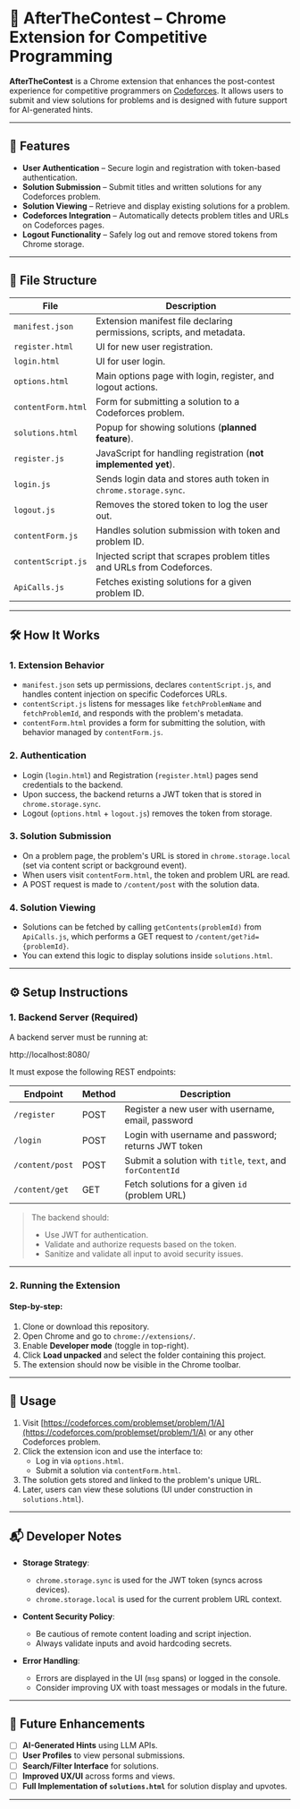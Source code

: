 # 🧠 AfterTheContest – Chrome Extension for Competitive Programming

**AfterTheContest** is a Chrome extension that enhances the post-contest experience for competitive programmers on [Codeforces](https://codeforces.com/). It allows users to submit and view solutions for problems and is designed with future support for AI-generated hints.

---

## 🚀 Features

- **User Authentication** – Secure login and registration with token-based authentication.
- **Solution Submission** – Submit titles and written solutions for any Codeforces problem.
- **Solution Viewing** – Retrieve and display existing solutions for a problem.
- **Codeforces Integration** – Automatically detects problem titles and URLs on Codeforces pages.
- **Logout Functionality** – Safely log out and remove stored tokens from Chrome storage.

---

## 📁 File Structure

| File              | Description                                                                 |
|-------------------|-----------------------------------------------------------------------------|
| `manifest.json`   | Extension manifest file declaring permissions, scripts, and metadata.       |
| `register.html`   | UI for new user registration.                                               |
| `login.html`      | UI for user login.                                                          |
| `options.html`    | Main options page with login, register, and logout actions.                 |
| `contentForm.html`| Form for submitting a solution to a Codeforces problem.                     |
| `solutions.html`  | Popup for showing solutions (**planned feature**).                          |
| `register.js`     | JavaScript for handling registration (**not implemented yet**).             |
| `login.js`        | Sends login data and stores auth token in `chrome.storage.sync`.            |
| `logout.js`       | Removes the stored token to log the user out.                               |
| `contentForm.js`  | Handles solution submission with token and problem ID.                      |
| `contentScript.js`| Injected script that scrapes problem titles and URLs from Codeforces.       |
| `ApiCalls.js`     | Fetches existing solutions for a given problem ID.                          |

---

## 🛠 How It Works

### 1. Extension Behavior
- `manifest.json` sets up permissions, declares `contentScript.js`, and handles content injection on specific Codeforces URLs.
- `contentScript.js` listens for messages like `fetchProblemName` and `fetchProblemId`, and responds with the problem's metadata.
- `contentForm.html` provides a form for submitting the solution, with behavior managed by `contentForm.js`.

### 2. Authentication
- Login (`login.html`) and Registration (`register.html`) pages send credentials to the backend.
- Upon success, the backend returns a JWT token that is stored in `chrome.storage.sync`.
- Logout (`options.html` + `logout.js`) removes the token from storage.

### 3. Solution Submission
- On a problem page, the problem's URL is stored in `chrome.storage.local` (set via content script or background event).
- When users visit `contentForm.html`, the token and problem URL are read.
- A POST request is made to `/content/post` with the solution data.

### 4. Solution Viewing
- Solutions can be fetched by calling `getContents(problemId)` from `ApiCalls.js`, which performs a GET request to `/content/get?id={problemId}`.
- You can extend this logic to display solutions inside `solutions.html`.

---

## ⚙️ Setup Instructions

### 1. Backend Server (Required)
A backend server must be running at:

http://localhost:8080/


It must expose the following REST endpoints:

| Endpoint           | Method | Description                                  |
|--------------------|--------|----------------------------------------------|
| `/register`        | POST   | Register a new user with username, email, password |
| `/login`           | POST   | Login with username and password; returns JWT token |
| `/content/post`    | POST   | Submit a solution with `title`, `text`, and `forContentId` |
| `/content/get`     | GET    | Fetch solutions for a given `id` (problem URL) |

> The backend should:
> - Use JWT for authentication.
> - Validate and authorize requests based on the token.
> - Sanitize and validate all input to avoid security issues.

---

### 2. Running the Extension

#### Step-by-step:

1. Clone or download this repository.
2. Open Chrome and go to `chrome://extensions/`.
3. Enable **Developer mode** (toggle in top-right).
4. Click **Load unpacked** and select the folder containing this project.
5. The extension should now be visible in the Chrome toolbar.

---

## 🧪 Usage

1. Visit [https://codeforces.com/problemset/problem/1/A](https://codeforces.com/problemset/problem/1/A) or any other Codeforces problem.
2. Click the extension icon and use the interface to:
   - Log in via `options.html`.
   - Submit a solution via `contentForm.html`.
3. The solution gets stored and linked to the problem's unique URL.
4. Later, users can view these solutions (UI under construction in `solutions.html`).

---

## 📬 Developer Notes

- **Storage Strategy**:
  - `chrome.storage.sync` is used for the JWT token (syncs across devices).
  - `chrome.storage.local` is used for the current problem URL context.

- **Content Security Policy**:
  - Be cautious of remote content loading and script injection.
  - Always validate inputs and avoid hardcoding secrets.

- **Error Handling**:
  - Errors are displayed in the UI (`msg` spans) or logged in the console.
  - Consider improving UX with toast messages or modals in the future.

---

## 🌱 Future Enhancements

- [ ] **AI-Generated Hints** using LLM APIs.
- [ ] **User Profiles** to view personal submissions.
- [ ] **Search/Filter Interface** for solutions.
- [ ] **Improved UX/UI** across forms and views.
- [ ] **Full Implementation of `solutions.html`** for solution display and upvotes.

---
